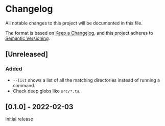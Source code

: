 # Changelog

All notable changes to this project will be documented in this file.

The format is based on [Keep a Changelog](https://keepachangelog.com/en/1.1.0/),
and this project adheres to [Semantic Versioning](https://semver.org/spec/v2.0.0.html).

## [Unreleased]

### Added

- `--list` shows a list of all the matching directories instead of running a command.
- Check deep globs like `src/*.ts`.

## [0.1.0] - 2022-02-03

Initial release
